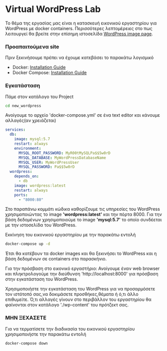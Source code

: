 # Virtual WordPress Lab

Το θέμα της εργασίας μας είναι η κατασκευή εικονικού εργαστηρίου για WordPress με docker containers. Περισσότερες λεπτομέρειες στο πως λειτουργεί θα βρείτε στην επίσημη ιστοσελίδα [WordPress image page](https://hub.docker.com/_/wordpress).


### **Προαπαιτούμενα site** 

Πριν ξεκινήσουμε πρέπει να έχουμε κατεβάσει το παρακάτω λογισμικό 

- Docker: [Installation Guide](https://docs.docker.com/get-docker/)
- Docker Compose: [Installation Guide](https://docs.docker.com/compose/install/)

### **Εγκατάσταση**

Πάμε στον κατάλογο του Project

```bash
cd new_wordpress
```
Ανοίγουμε το αρχείο 'docker-compose.yml' σε ένα text editor και κάνουμε αλλαγές(αν χρειάζεται)

``` yml
services:
  db:
    image: mysql:5.7 
    restart: always
    environment:
      MYSQL_ROOT_PASSWORD: MyR00tMySQLPa$$5w0rD
      MYSQL_DATABASE: MyWordPressDatabaseName
      MYSQL_USER: MyWordPressUser
      MYSQL_PASSWORD: Pa$$5w0rD  
  wordpress:
    depends_on:
      - db
    image: wordpress:latest
    restart: always
    ports:
      - "8000:80"
```

Στο παραπάνω κομμάτι κώδικα καθορίζουμε τις υπηρεσίες του WordPress χρησιμοποιώντας το image **'wordpress:latest'** και την πόρτα 8000. Για την βάση δεδομένων χρησιμοποιούμε το image **'mysql:5.7'** το οποίο συνδέεται με την ιστοσελίδα του WordPress.

Εκκίνηση του εικονικού εργαστηρίου με την παρακάτω εντολή 

```bash
docker-compose up -d
```
Έτσι θα κατέβουν τα docker images και θα ξεκινήσει το WordPress και η βάση δεδομένων σε containers στο παρασκήνιο.

Για την πρόσβαση στο εικονικό εργαστήριο:
Ανοίγουμε έναν web browser και πληκτρολογούμε την διεύθυνση 'http://localhost:8000' για πρόσβαση στην εγκατάσταση του WordPress.

Χρησιμοποιήστε την εγκατάσταση του WordPress για να προσαρμόσετε τον ιστότοπό σας,να δοκιμάσετε προσθήκες,θέματα ή ό,τι άλλο επιθυμείτε. Ό,τι αλλαγές γίνουν στο περιβάλλον του εργαστηρίου θα φαίνονται στον κατάλογο './wp-content' του πρότζεκτ σας.

### **ΜΗΝ ΞΕΧΑΣΕΤΕ**

Για να τερματίσετε την διαδικασία του εικονικού εργαστηρίου χρησιμοποιήστε την παρακάτω εντολή

```bash
docker-compose down
```